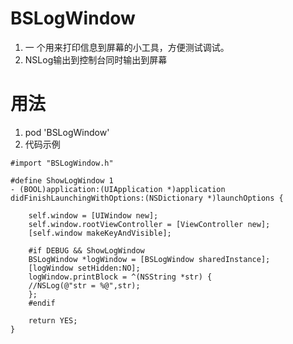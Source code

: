  # BSLogWindow
1. 一 个用来打印信息到屏幕的小工具，方便测试调试。
2. NSLog输出到控制台同时输出到屏幕
 # 用法
 1. pod 'BSLogWindow'
 2. 代码示例
 ```
 #import "BSLogWindow.h"
 
 #define ShowLogWindow 1
 - (BOOL)application:(UIApplication *)application didFinishLaunchingWithOptions:(NSDictionary *)launchOptions {
 
     self.window = [UIWindow new];
     self.window.rootViewController = [ViewController new];
     [self.window makeKeyAndVisible];
 
     #if DEBUG && ShowLogWindow
     BSLogWindow *logWindow = [BSLogWindow sharedInstance];
     [logWindow setHidden:NO];
     logWindow.printBlock = ^(NSString *str) {
     //NSLog(@"str = %@",str);
     };
     #endif
 
     return YES;
 }
 ```

